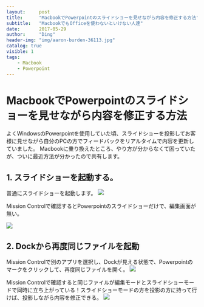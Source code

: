 ```yaml
---
layout:     post
title:      "MacbookでPowerpointのスライドショーを見せながら内容を修正する方法"
subtitle:   "MacbookでもOfficeを使わないといけない人達"
date:       2017-05-29
author:     "Ding"
header-img: "img/aaron-burden-36113.jpg"
catalog: true
visible: 1
tags:
    - Macbook
    - Powerpoint
---
```

# MacbookでPowerpointのスライドショーを見せながら内容を修正する方法

よくWindowsのPowerpointを使用していた頃、スライドショーを投影してお客様に見せながら自分のPCの方でフィードバックをリアルタイムで内容を更新していました。
Macbookに乗り換えたところ、やり方が分からなくて困っていたが、ついに最近方法が分かったので共有します。


## 1. スライドショーを起動する。
普通にスライドショーを起動します。
![](https://farm5.staticflickr.com/4201/34733451652_f4a07272f6_o.jpg)

Mission Controlで確認するとPowerpointのスライドショーだけで、編集画面が無い。

![](https://farm5.staticflickr.com/4272/34053907844_abc638eec7_o.jpg)

## 2. Dockから再度同じファイルを起動
Mission Controlで別のアプリを選択し、Dockが見える状態で、Powerpointのマークをクリックして、再度同じファイルを開く。
![](https://farm5.staticflickr.com/4252/34765107211_54f16e4663_o.png)

Mission Controlで確認すると同じファイルが編集モードとスライドショーモードで同時に立ち上がっている！スライドショーモードの方を投影の方に持って行けば、投影しながら内容を修正できる。
![](https://farm5.staticflickr.com/4268/34765138891_bba6e8bc48_o.jpg)
